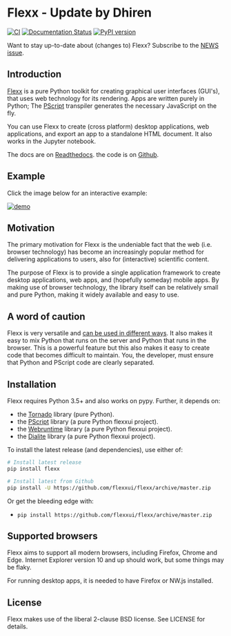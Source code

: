 Flexx - Update by Dhiren
=====

[![CI](https://github.com/flexxui/flexx/workflows/CI/badge.svg)](https://github.com/flexxui/flexx/actions)
[![Documentation Status](https://readthedocs.org/projects/flexx/badge/?version=latest)](https://flexx.readthedocs.org)
[![PyPI version](https://badge.fury.io/py/flexx.svg)](https://badge.fury.io/py/flexx)

Want to stay up-to-date about (changes to) Flexx? Subscribe to the [NEWS issue](https://github.com/flexxui/flexx/issues/477).


Introduction
------------

[Flexx](https://flexx.readthedocs.io) is a pure Python toolkit for
creating graphical user interfaces (GUI's), that uses web technology
for its rendering. Apps are written purely in Python; The
[PScript](https://pscript.readthedocs.io) transpiler generates the
necessary JavaScript on the fly.

You can use Flexx to create (cross platform) desktop applications, web
applications, and export an app to a standalone HTML document. It also
works in the Jupyter notebook.

The docs are on [Readthedocs](http://flexx.readthedocs.io).
the code is on [Github](http://github.com/flexxui/flexx).


Example
-------

Click the image below for an interactive example:

[![demo](https://dl.dropboxusercontent.com/s/x4s7wgv6tpyqsqo/flexx_demo_300.png)](http://flexx.readthedocs.io/en/latest/examples/demo_src.html)


Motivation
----------

The primary motivation for Flexx is the undeniable fact that the web
(i.e. browser technology) has become an increasingly popular method for
delivering applications to users, also for (interactive) scientific
content.

The purpose of Flexx is to provide a single application framework to
create desktop applications, web apps, and (hopefully someday) mobile apps.
By making use of browser technology, the library itself can be
relatively small and pure Python, making it widely available and easy
to use.


A word of caution
-----------------

Flexx is very versatile and
[can be used in different ways](https://flexx.readthedocs.io/en/stable/guide/running.html).
It also makes it easy to mix Python that runs on the server and Python that
runs in the browser. This is a powerful feature but this also makes it easy
to create code that becomes difficult to maintain. You, the developer, must
ensure that Python and PScript code are clearly separated.


Installation
------------

Flexx requires Python 3.5+ and also works on pypy. Further,
it depends on:

* the [Tornado](http://www.tornadoweb.org) library (pure Python).
* the [PScript](http://github.com/flexxui/pscript) library (a pure Python flexxui project).
* the [Webruntime](http://github.com/flexxui/webruntime) library (a pure Python flexxui project).
* the [Dialite](http://github.com/flexxui/dialite) library (a pure Python flexxui project).

To install the latest release (and dependencies), use either of:

```bash
# Install latest release
pip install flexx

# Install latest from Github
pip install -U https://github.com/flexxui/flexx/archive/master.zip
```
Or get the bleeding edge with:

* ``pip install https://github.com/flexxui/flexx/archive/master.zip``


Supported browsers
------------------

Flexx aims to support all modern browsers, including Firefox, Chrome and Edge.
Internet Explorer version 10 and up should work, but some things may be flaky.

For running desktop apps, it is needed to have Firefox or NW.js installed.


License
-------

Flexx makes use of the liberal 2-clause BSD license. See LICENSE for details.
